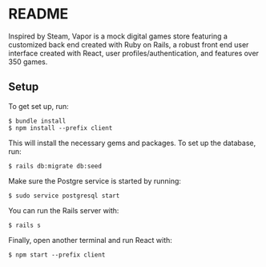 # README

Inspired by Steam, Vapor is a mock digital games store featuring a
customized back end created with Ruby on Rails, a robust front end user
interface created with React, user profiles/authentication, and features
over 350 games. 

## Setup

To get set up, run:

```console
$ bundle install
$ npm install --prefix client
```

This will install the necessary gems and packages. To set up the database, run:

```console
$ rails db:migrate db:seed
```

Make sure the Postgre service is started by running:

```console
$ sudo service postgresql start
```

You can run the Rails server with:

```console
$ rails s
```

Finally, open another terminal and run React with:
```console
$ npm start --prefix client
```